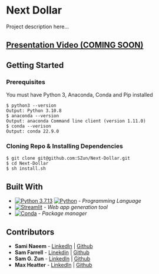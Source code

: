 # Next Dollar

Project description here...

## [Presentation Video (COMING SOON)](https://youtu.be/COMING_SOON)

## Getting Started
### Prerequisites

You must have Python 3, Anaconda, Conda and Pip installed

```
$ python3 --version
Output: Python 3.10.8
$ anaconda --version
Output: anaconda Command line client (version 1.11.0)
$ conda --verison
Output: conda 22.9.0
```

### Cloning Repo & Installing Dependencies
```
$ git clone git@github.com:SZun/Next-Dollar.git
$ cd Next-Dollar
$ sh install.sh
```

## Built With
- [![Python 3.7.13](https://img.shields.io/badge/python-3670A0?style=for-the-badge&logo=python&logoColor=ffdd54)]([https://www.python.org/downloads/release/python-3713/)
[![Python](https://img.shields.io/badge/Python-3.7.13-blue)](https://www.python.org/downloads/release/python-3713/) - *Programming Language*
- [![Streamlit](https://img.shields.io/badge/Streamlit-FF4B4B?style=for-the-badge&logo=Streamlit&logoColor=white)](https://streamlit.io/) - *Web app generation tool* 
- [![Conda](https://img.shields.io/badge/conda-342B029.svg?&style=for-the-badge&logo=anaconda&logoColor=white)](https://docs.conda.io/en/latest/) - *Package manager*

## Contributors
- **Sami Naeem** - [LinkedIn](https://www.linkedin.com/in/samimuhammad/) | [Github](https://github.com/sami-naeem)
- **Sam Farrell** - [Linekdin](https://www.linkedin.com/in/samuelcfarrell/) | [Github](https://github.com/SamCFarrell)
- **Sam G. Zun** - [LinkedIn](https://www.linkedin.com/in/szun/) | [Github](https://github.com/SZun)
- **Max Heatter** - [LinkedIn](https://www.linkedin.com/in/maxwell-heatter-ba4b03194/) | [Github](https://github.com/MaxHeatter)

